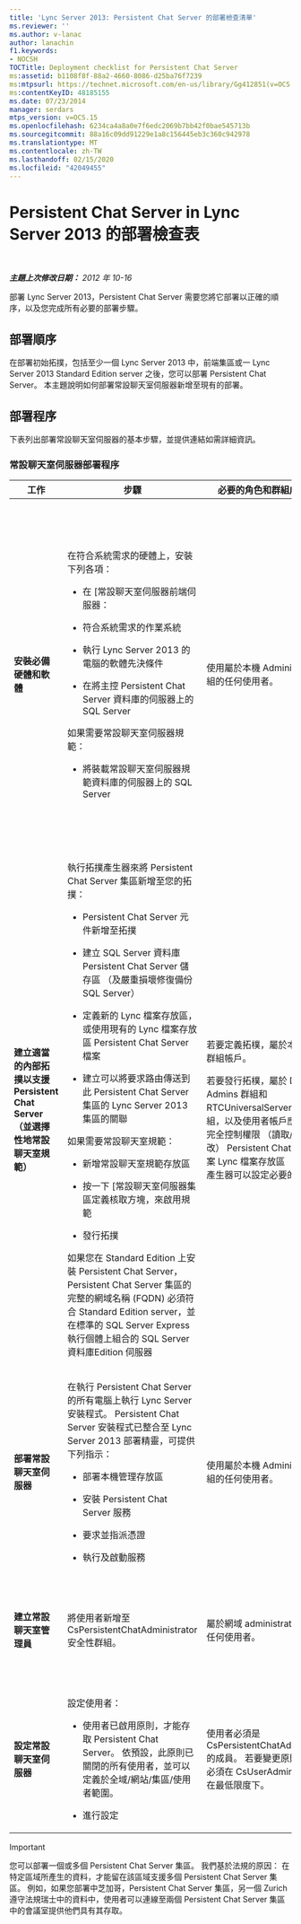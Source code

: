 ```yaml
---
title: 'Lync Server 2013: Persistent Chat Server 的部署檢查清單'
ms.reviewer: ''
ms.author: v-lanac
author: lanachin
f1.keywords:
- NOCSH
TOCTitle: Deployment checklist for Persistent Chat Server
ms:assetid: b1108f8f-88a2-4660-8086-d25ba76f7239
ms:mtpsurl: https://technet.microsoft.com/en-us/library/Gg412851(v=OCS.15)
ms:contentKeyID: 48185155
ms.date: 07/23/2014
manager: serdars
mtps_version: v=OCS.15
ms.openlocfilehash: 6234ca4a8a0e7f6edc2069b7bb42f0bae545713b
ms.sourcegitcommit: 88a16c09dd91229e1a8c156445eb3c360c942978
ms.translationtype: MT
ms.contentlocale: zh-TW
ms.lasthandoff: 02/15/2020
ms.locfileid: "42049455"
---
```

<div data-xmlns="http://www.w3.org/1999/xhtml">

<div class="topic" data-xmlns="http://www.w3.org/1999/xhtml" data-msxsl="urn:schemas-microsoft-com:xslt" data-cs="http://msdn.microsoft.com/">

<div data-asp="http://msdn2.microsoft.com/asp">

# <a name="deployment-checklist-for-persistent-chat-server-in-lync-server-2013"></a>Persistent Chat Server in Lync Server 2013 的部署檢查表

</div>

<div id="mainSection">

<div id="mainBody">

<span> </span>

_**主題上次修改日期：** 2012 年 10-16_

部署 Lync Server 2013，Persistent Chat Server 需要您將它部署以正確的順序，以及您完成所有必要的部署步驟。

<div>

## <a name="deployment-sequence"></a>部署順序

在部署初始拓撲，包括至少一個 Lync Server 2013 中，前端集區或一 Lync Server 2013 Standard Edition server 之後，您可以部署 Persistent Chat Server。 本主題說明如何部署常設聊天室伺服器新增至現有的部署。

</div>

<div>

## <a name="deployment-process"></a>部署程序

下表列出部署常設聊天室伺服器的基本步驟，並提供連結如需詳細資訊。

### <a name="persistent-chat-server-deployment-process"></a>常設聊天室伺服器部署程序

<table>
<colgroup>
<col style="width: 25%" />
<col style="width: 25%" />
<col style="width: 25%" />
<col style="width: 25%" />
</colgroup>
<thead>
<tr class="header">
<th>工作</th>
<th>步驟</th>
<th>必要的角色和群組成員資格</th>
<th>相關主題</th>
</tr>
</thead>
<tbody>
<tr class="odd">
<td><p><strong>安裝必備硬體和軟體</strong></p></td>
<td><p>在符合系統需求的硬體上，安裝下列各項：</p>
<ul>
<li><p>在 [常設聊天室伺服器前端伺服器：</p></li>
</ul>
<ul>
<li><p>符合系統需求的作業系統</p></li>
<li><p>執行 Lync Server 2013 的電腦的軟體先決條件</p></li>
<li><p>在將主控 Persistent Chat Server 資料庫的伺服器上的 SQL Server</p></li>
</ul>
<p>如果需要常設聊天室伺服器規範：</p>
<ul>
<li><p>將裝載常設聊天室伺服器規範資料庫的伺服器上的 SQL Server</p></li>
</ul></td>
<td><p>使用屬於本機 Administrators 群組的任何使用者。</p></td>
<td><p>支援文件中<a href="lync-server-2013-supported-hardware.md">的 Lync Server 2013 支援硬體</a></p>
<p>支援文件中的 [ <a href="lync-server-2013-server-software-and-infrastructure-support.md">Lync Server 2013 中的伺服器軟體和基礎結構支援</a></p>
<p><a href="lync-server-2013-determining-your-system-requirements.md">決定您的 Lync Server 2013 的系統需求</a></p>
<p><a href="lync-server-2013-technical-requirements-for-persistent-chat-server.md">Persistent Chat Server in Lync Server 2013 的技術需求</a></p></td>
</tr>
<tr class="even">
<td><p><strong>建立適當的內部拓撲以支援 Persistent Chat Server （並選擇性地常設聊天室規範）</strong></p></td>
<td><p>執行拓撲產生器來將 Persistent Chat Server 集區新增至您的拓撲：</p>
<ul>
<li><p>Persistent Chat Server 元件新增至拓撲</p></li>
<li><p>建立 SQL Server 資料庫 Persistent Chat Server 儲存區 （及嚴重損壞修復備份 SQL Server）</p></li>
<li><p>定義新的 Lync 檔案存放區，或使用現有的 Lync 檔案存放區 Persistent Chat Server 檔案</p></li>
<li><p>建立可以將要求路由傳送到此 Persistent Chat Server 集區的 Lync Server 2013 集區的關聯</p></li>
</ul>
<p>如果需要常設聊天室規範：</p>
<ul>
<li><p>新增常設聊天室規範存放區</p></li>
<li><p>按一下 [常設聊天室伺服器集區定義核取方塊，來啟用規範</p></li>
<li><p>發行拓撲</p></li>
</ul>
<p>如果您在 Standard Edition 上安裝 Persistent Chat Server，Persistent Chat Server 集區的完整的網域名稱 (FQDN) 必須符合 Standard Edition server，並在標準的 SQL Server Express 執行個體上組合的 SQL Server 資料庫Edition 伺服器</p></td>
<td><p>若要定義拓樸，屬於本機 Users 群組帳戶。</p>
<p>若要發行拓樸，屬於 Domain Admins 群組和 RTCUniversalServerAdmins 群組，以及使用者帳戶應該也具備完全控制權限 （讀取/寫入/修改） Persistent Chat Server 檔案 Lync 檔案存放區 （以便拓撲產生器可以設定必要的 Dacl）。</p></td>
<td><p><a href="lync-server-2013-adding-persistent-chat-server-to-your-deployment.md">新增常設聊天室伺服器的 Lync Server 2013 部署</a>中部署文件</p></td>
</tr>
<tr class="odd">
<td><p><strong>部署常設聊天室伺服器</strong></p></td>
<td><p>在執行 Persistent Chat Server 的所有電腦上執行 Lync Server 安裝程式。 Persistent Chat Server 安裝程式已整合至 Lync Server 2013 部署精靈，可提供下列指示：</p>
<ul>
<li><p>部署本機管理存放區</p></li>
<li><p>安裝 Persistent Chat Server 服務</p></li>
<li><p>要求並指派憑證</p></li>
<li><p>執行及啟動服務</p></li>
</ul></td>
<td><p>使用屬於本機 Administrators 群組的任何使用者。</p></td>
<td><p>部署文件中的<a href="lync-server-2013-deploying-persistent-chat-server.md">Deploying Persistent Chat Server in Lync Server 2013</a></p></td>
</tr>
<tr class="even">
<td><p><strong>建立常設聊天室管理員</strong></p></td>
<td><p>將使用者新增至 CsPersistentChatAdministrator 安全性群組。</p></td>
<td><p>屬於網域 administrators 成員的任何使用者。</p></td>
<td><p>部署文件中的 [<a href="lync-server-2013-adding-a-persistent-chat-administrator.md">新增 Lync Server 2013 常設聊天室管理員</a></p></td>
</tr>
<tr class="odd">
<td><p><strong>設定常設聊天室伺服器</strong></p></td>
<td><p>設定使用者：</p>
<ul>
<li><p>使用者已啟用原則，才能存取 Persistent Chat Server。 依預設，此原則已關閉的所有使用者，並可以定義於全域/網站/集區/使用者範圍。</p></li>
<li><p>進行設定</p></li>
</ul></td>
<td><p>使用者必須是 CsPersistentChatAdministrator 的成員。 若要變更原則，使用者必須在 CsUserAdministrator，在最低限度下。</p></td>
<td><p>部署文件中的<a href="lync-server-2013-configuring-persistent-chat-server.md">Configuring Persistent Chat Server in Lync Server 2013</a></p></td>
</tr>
</tbody>
</table>


<div>


> [!IMPORTANT]  
> 您可以部署一個或多個 Persistent Chat Server 集區。 我們基於法規的原因： 在特定區域所產生的資料，才能留在該區域支援多個 Persistent Chat Server 集區。 例如，如果您部署中芝加哥，Persistent Chat Server 集區，另一個 Zurich 遵守法規瑞士中的資料中，使用者可以連線至兩個 Persistent Chat Server 集區中的會議室提供他們具有其存取。



</div>

</div>

</div>

<span> </span>

</div>

</div>

</div>

